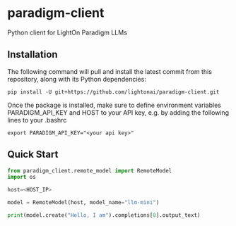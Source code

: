 # paradigm-client
Python client for LightOn Paradigm LLMs

## Installation

The following command will pull and install the latest commit from this repository, along with its Python dependencies:
```
pip install -U git+https://github.com/lightonai/paradigm-client.git
```

Once the package is installed, make sure to define environment variables PARADIGM_API_KEY and HOST to your API key, e.g. by adding the following lines to your .bashrc

```
export PARADIGM_API_KEY="<your api key>"
```

## Quick Start

```python
from paradigm_client.remote_model import RemoteModel
import os

host=<HOST_IP>

model = RemoteModel(host, model_name="llm-mini")

print(model.create("Hello, I am").completions[0].output_text)
```

